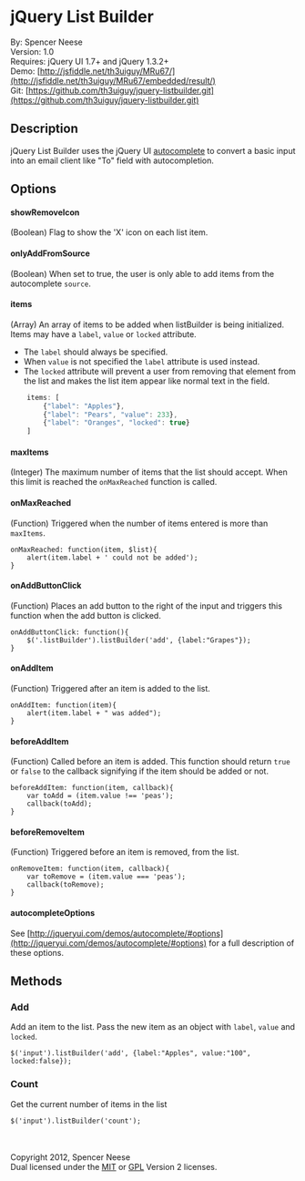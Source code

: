 jQuery List Builder
====================
By: Spencer Neese   
Version: 1.0   
Requires: jQuery UI 1.7+ and jQuery 1.3.2+   
Demo: [http://jsfiddle.net/th3uiguy/MRu67/](http://jsfiddle.net/th3uiguy/MRu67/embedded/result/)   
Git: [https://github.com/th3uiguy/jquery-listbuilder.git](https://github.com/th3uiguy/jquery-listbuilder.git)   



Description
---------------------
jQuery List Builder uses the jQuery UI [autocomplete](http://jqueryui.com/demos/autocomplete/) to convert a basic input into an email client like "To" field with autocompletion.





Options
---------------------
#### showRemoveIcon ###
(Boolean) Flag to show the 'X' icon on each list item.


#### onlyAddFromSource ###
(Boolean) When set to true, the user is only able to add items from the autocomplete `source`.

#### items ###
(Array) An array of items to be added when listBuilder is being initialized. Items may have a `label`, `value` or `locked` attribute. 

*	The `label` should always be specified. 
*	When `value` is not specified the `label` attribute is used instead. 
*	The `locked` attribute will prevent a user from removing that element from the list and makes the list item appear like normal text in the field.

```js
	items: [
		{"label": "Apples"},
		{"label": "Pears", "value": 233},
		{"label": "Oranges", "locked": true}
	]
```

#### maxItems ###
(Integer) The maximum number of items that the list should accept. When this limit is reached the `onMaxReached` function is called.

#### onMaxReached ###
(Function) Triggered when the number of items entered is more than `maxItems`.

	onMaxReached: function(item, $list){
		alert(item.label + ' could not be added');
	}

#### onAddButtonClick ###
(Function) Places an add button to the right of the input and triggers this function when the add button is clicked.

	onAddButtonClick: function(){
		$('.listBuilder').listBuilder('add', {label:"Grapes"});
	}

#### onAddItem ###
(Function) Triggered after an item is added to the list.

	onAddItem: function(item){
		alert(item.label + " was added");
	}

#### beforeAddItem ###
(Function) Called before an item is added. This function should return `true` or `false` to the callback signifying if the item should be added or not.

	beforeAddItem: function(item, callback){
		var toAdd = (item.value !== 'peas');
		callback(toAdd);
	}

#### beforeRemoveItem ###
(Function) Triggered before an item is removed,  from the list.

	onRemoveItem: function(item, callback){
		var toRemove = (item.value === 'peas');
		callback(toRemove);
	}

#### autocompleteOptions ###
See [http://jqueryui.com/demos/autocomplete/#options](http://jqueryui.com/demos/autocomplete/#options) for a full description of these options.




	
Methods
---------------------
### Add ###
Add an item to the list. Pass the new item as an object with `label`, `value` and `locked`.
  
	$('input').listBuilder('add', {label:"Apples", value:"100", locked:false});

### Count ###
Get the current number of items in the list

	$('input').listBuilder('count');




<br /><br />
Copyright 2012, Spencer Neese   
Dual licensed under the 
[MIT](https://raw.github.com/th3uiguy/jquery-listbuilder/master/MIT-LICENSE.txt) or 
[GPL](https://raw.github.com/th3uiguy/jquery-listbuilder/master/GPL-LICENSE.txt) Version 2 licenses. 
